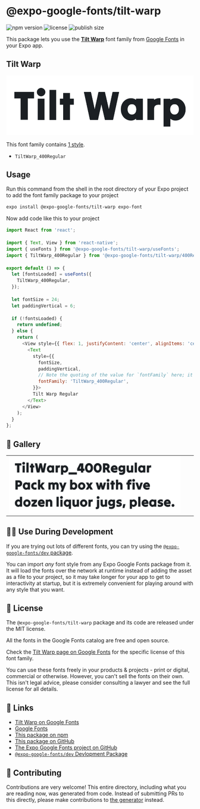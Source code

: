 # @expo-google-fonts/tilt-warp

![npm version](https://flat.badgen.net/npm/v/@expo-google-fonts/tilt-warp)
![license](https://flat.badgen.net/github/license/expo/google-fonts)
![publish size](https://flat.badgen.net/packagephobia/install/@expo-google-fonts/tilt-warp)

This package lets you use the [**Tilt Warp**](https://fonts.google.com/specimen/Tilt+Warp) font family from [Google Fonts](https://fonts.google.com/) in your Expo app.

## Tilt Warp

![Tilt Warp](./font-family.png)

This font family contains [1 style](#-gallery).

- `TiltWarp_400Regular`

## Usage

Run this command from the shell in the root directory of your Expo project to add the font family package to your project
```sh
expo install @expo-google-fonts/tilt-warp expo-font
```

Now add code like this to your project
```js
import React from 'react';

import { Text, View } from 'react-native';
import { useFonts } from '@expo-google-fonts/tilt-warp/useFonts';
import { TiltWarp_400Regular } from '@expo-google-fonts/tilt-warp/400Regular';

export default () => {
  let [fontsLoaded] = useFonts({
    TiltWarp_400Regular,
  });

  let fontSize = 24;
  let paddingVertical = 6;

  if (!fontsLoaded) {
    return undefined;
  } else {
    return (
      <View style={{ flex: 1, justifyContent: 'center', alignItems: 'center' }}>
        <Text
          style={{
            fontSize,
            paddingVertical,
            // Note the quoting of the value for `fontFamily` here; it expects a string!
            fontFamily: 'TiltWarp_400Regular',
          }}>
          Tilt Warp Regular
        </Text>
      </View>
    );
  }
};

```

## 🔡 Gallery


||||
|-|-|-|
|![TiltWarp_400Regular](./TiltWarp_400Regular.ttf.png)||||


## 👩‍💻 Use During Development

If you are trying out lots of different fonts, you can try using the [`@expo-google-fonts/dev` package](https://github.com/expo/google-fonts/tree/master/font-packages/dev#readme).

You can import *any* font style from any Expo Google Fonts package from it. It will load the fonts
over the network at runtime instead of adding the asset as a file to your project, so it may take longer
for your app to get to interactivity at startup, but it is extremely convenient
for playing around with any style that you want.

## 📖 License

The `@expo-google-fonts/tilt-warp` package and its code are released under the MIT license.

All the fonts in the Google Fonts catalog are free and open source.

Check the [Tilt Warp page on Google Fonts](https://fonts.google.com/specimen/Tilt+Warp) for the specific license of this font family.

You can use these fonts freely in your products & projects - print or digital, commercial or otherwise. However, you can't sell the fonts on their own. This isn't legal advice, please consider consulting a lawyer and see the full license for all details.

## 🔗 Links

- [Tilt Warp on Google Fonts](https://fonts.google.com/specimen/Tilt+Warp)
- [Google Fonts](https://fonts.google.com/)
- [This package on npm](https://www.npmjs.com/package/@expo-google-fonts/tilt-warp)
- [This package on GitHub](https://github.com/expo/google-fonts/tree/master/font-packages/tilt-warp)
- [The Expo Google Fonts project on GitHub](https://github.com/expo/google-fonts)
- [`@expo-google-fonts/dev` Devlopment Package](https://github.com/expo/google-fonts/tree/master/font-packages/dev)

## 🤝 Contributing

Contributions are very welcome! This entire directory, including what you are reading now, was generated from code. Instead of submitting PRs to this directly, please make contributions to [the generator](https://github.com/expo/google-fonts/tree/master/packages/generator) instead.
